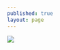```yaml
---
published: true
layout: page
---
```




![]({{site.baseurl}}/data/images/5/atouts/05_ATOUT_POPPP_8.jpg)
